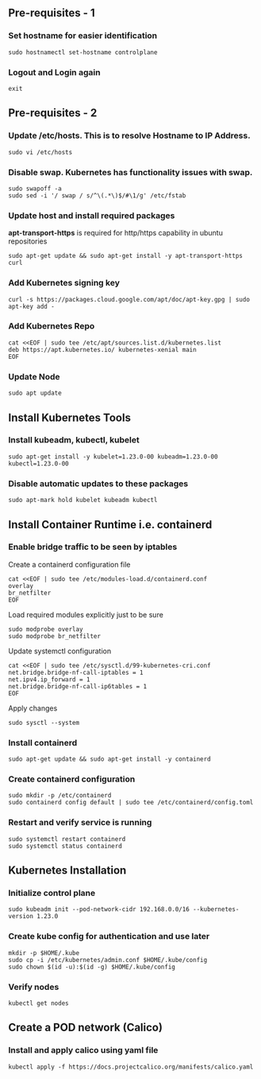 
## Pre-requisites - 1
### Set hostname for easier identification
```
sudo hostnamectl set-hostname controlplane
```

### Logout and Login again
```
exit
```

## Pre-requisites - 2
### Update /etc/hosts. This is to resolve Hostname to IP Address.
```
sudo vi /etc/hosts
```

### Disable swap. Kubernetes has functionality issues with swap.
```
sudo swapoff -a
sudo sed -i '/ swap / s/^\(.*\)$/#\1/g' /etc/fstab
```

### Update host and install required packages
**apt-transport-https** is required for http/https capability in ubuntu repositories
```
sudo apt-get update && sudo apt-get install -y apt-transport-https curl
```

###  Add Kubernetes signing key 
```
curl -s https://packages.cloud.google.com/apt/doc/apt-key.gpg | sudo apt-key add -
```

###  Add Kubernetes Repo 
```
cat <<EOF | sudo tee /etc/apt/sources.list.d/kubernetes.list
deb https://apt.kubernetes.io/ kubernetes-xenial main
EOF
```

###  Update Node 
```
sudo apt update
```

## Install Kubernetes Tools
###  Install kubeadm, kubectl, kubelet
```
sudo apt-get install -y kubelet=1.23.0-00 kubeadm=1.23.0-00 kubectl=1.23.0-00
```

### Disable automatic updates to these packages
```
sudo apt-mark hold kubelet kubeadm kubectl
```

## Install Container Runtime i.e. containerd
### Enable bridge traffic to be seen by iptables
Create a containerd configuration file
```
cat <<EOF | sudo tee /etc/modules-load.d/containerd.conf
overlay
br_netfilter
EOF
```
Load required modules explicitly just to be sure
```
sudo modprobe overlay
sudo modprobe br_netfilter
```
Update systemctl configuration
```
cat <<EOF | sudo tee /etc/sysctl.d/99-kubernetes-cri.conf
net.bridge.bridge-nf-call-iptables = 1
net.ipv4.ip_forward = 1
net.bridge.bridge-nf-call-ip6tables = 1
EOF
```
Apply changes
```
sudo sysctl --system
```

### Install containerd
```
sudo apt-get update && sudo apt-get install -y containerd
```

### Create containerd configuration
```
sudo mkdir -p /etc/containerd
sudo containerd config default | sudo tee /etc/containerd/config.toml
```

### Restart and verify service is running
```
sudo systemctl restart containerd
sudo systemctl status containerd
```

## Kubernetes Installation
### Initialize control plane
```
sudo kubeadm init --pod-network-cidr 192.168.0.0/16 --kubernetes-version 1.23.0
```

### Create kube config for authentication and use later
```
mkdir -p $HOME/.kube
sudo cp -i /etc/kubernetes/admin.conf $HOME/.kube/config
sudo chown $(id -u):$(id -g) $HOME/.kube/config
```

### Verify nodes
```
kubectl get nodes
```

## Create a POD network (Calico)
### Install and apply calico using yaml file
```
kubectl apply -f https://docs.projectcalico.org/manifests/calico.yaml
```
